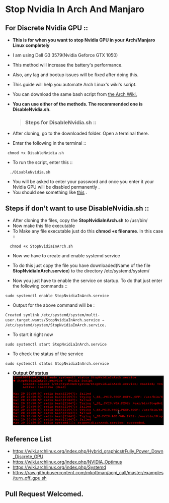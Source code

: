 # Stop Nvidia In Arch And Manjaro

## For Discrete Nvidia GPU ::

- **This is for when you want to stop Nvidia GPU in your Arch/Manjaro Linux completely**

- I am using Dell G3 3579(Nvidia Geforce GTX 1050)

- This method will increase the battery's performance.
- Also, any lag and bootup issues will be fixed after doing this.
- This guide will help you automate Arch Linux's wiki's script.
- You can download the same bash script from [the Arch Wiki.](https://wiki.archlinux.org/index.php/Hybrid_graphics#Fully_Power_Down_Discrete_GPU "arch wiki")
- **You can use either of the methods. The recommended one is DisableNvidia.sh.**

  > ### Steps for DisableNvidia.sh ::

- After cloning, go to the downloaded folder. Open a terminal there.
- Enter the following in the terminal ::

```
 chmod +x DisableNvidia.sh
```

- To run the script, enter this ::

```
  ./DisableNvidia.sh
```

- You will be asked to enter your password and once you enter it your Nvidia GPU will be disabled permanently .
- You should see something like [this](images/systemctlstatus.png) .

## Steps if don't want to use DisableNvidia.sh ::

- After cloning the files, copy the **StopNvidiaInArch.sh** to /usr/bin/
- Now make this file executable
- To Make any file executable just do this **chmod +x filename**. In this case ::

```
  chmod +x StopNvidiaInArch.sh
```

- Now we have to create and enable systemd service
- To do this just copy the file you have downloaded(Name of the file **StopNvidiaInArch.service**) to the directory /etc/systemd/system/

- Now you just have to enable the service on startup. To do that just enter the following commands ::

```
sudo systemctl enable StopNvidiaInArch.service
```

- Output for the above command will be :

```
Created symlink /etc/systemd/system/multi-user.target.wants/StopNvidiaInArch.service → /etc/systemd/system/StopNvidiaInArch.service.
```

- To start it right now

```
sudo systemctl start StopNvidiaInArch.service
```

- To check the status of the service

```
sudo systemctl status StopNvidiaInArch.service
```

- **Output Of status**
  ![systemctlstatus](images/systemctlstatus.png)

## Reference List

- https://wiki.archlinux.org/index.php/Hybrid_graphics#Fully_Power_Down_Discrete_GPU
- https://wiki.archlinux.org/index.php/NVIDIA_Optimus
- https://wiki.archlinux.org/index.php/Systemd
- https://raw.githubusercontent.com/mkottman/acpi_call/master/examples/turn_off_gpu.sh

## Pull Request Welcomed.
